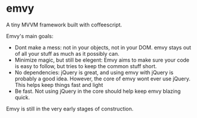 emvy
====

A tiny MVVM framework built with coffeescript.

Emvy's main goals:

* Dont make a mess: not in your objects, not in your DOM. emvy stays out of all your stuff as much as it possibly can.
* Minimize magic, but still be elegent: Emvy aims to make sure your code is easy to follow, but tries to keep the common stuff short.
* No dependencies: jQuery is great, and using emvy with jQuery is probably a good idea. However, the core of emvy wont ever use jQuery. This helps keep things fast and light
* Be fast. Not using jQuery in the core should help keep emvy blazing quick.

Emvy is still in the very early stages of construction.
